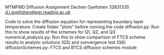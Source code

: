 MTMFMD Diffusion Assignment
Dechen Gyeltshen 32831335 d.l.gyeltshen@pgr.reading.ac.uk

Code to solve the diffusion equation for representing boundary layer temperature.
Create folder "plots" before running the code
diffusion.py: Run this to show results of the schemes for Q1, Q2, and Q3
numerical_analysis.py: Run this to show comparison of FTCS scheme results to analytic solutions (Q5) and convergence test (Q6)
diffusionSchemes.py: FTCS and BTCS diffusion schemes module
